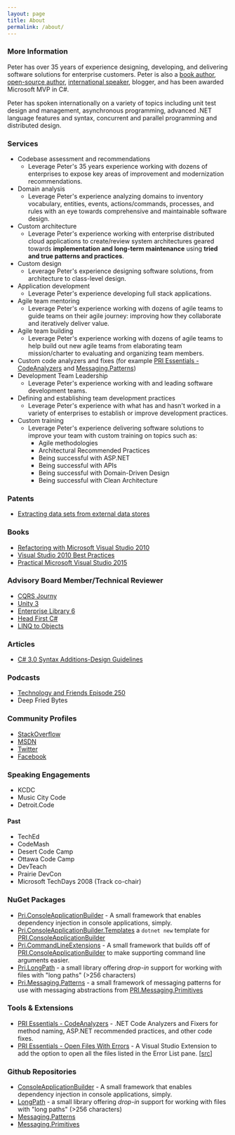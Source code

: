 ```yaml
---
layout: page
title: About
permalink: /about/
---
```


### More Information

Peter has over 35 years of experience designing, developing, and delivering software solutions for enterprise customers. Peter is also a [book author](#books), [open-source author](#github-repositories), [international speaker](#speaking-engagements), blogger, and has been awarded Microsoft MVP in C#.

Peter has spoken internationally on a variety of topics including unit test design and management, asynchronous programming, advanced .NET language features and syntax, concurrent and parallel programming and distributed design.

### Services

* Codebase assessment and recommendations
  * Leverage Peter's 35 years experience working with dozens of enterprises to expose key areas of improvement and modernization recommendations.
* Domain analysis
  * Leverage Peter's experience analyzing domains to inventory vocabulary, entities, events, actions/commands, processes, and rules with an eye towards comprehensive and maintainable software design.
* Custom architecture
  * Leverage Peter's experience working with enterprise distributed cloud applications to create/review system architectures geared towards **implementation and long-term maintenance** using **tried and true patterns and practices**.
* Custom design
  * Leverage Peter's experience designing software solutions, from architecture to class-level design.
* Application development
  * Leverage Peter's experience developing full stack applications.
* Agile team mentoring
  * Leverage Peter's experience working with dozens of agile teams to guide teams on their agile journey: improving how they collaborate and iteratively deliver value.
* Agile team building
  * Leverage Peter's experience working with dozens of agile teams to help build out new agile teams from elaborating team mission/charter to evaluating and organizing team members. 
* Custom code analyzers and fixes (for example [PRI Essentials - CodeAnalyzers](https://marketplace.visualstudio.com/items?itemName=peterritchie.pec1) and [Messaging.Patterns](https://github.com/peteraritchie/Messaging.Patterns/tree/master/PRI.Messaging.Patterns.Analyzer))
* Development Team Leadership
  * Leverage Peter's experience working with and leading software development teams.
* Defining and establishing team development practices
  * Leverage Peter's experience with what has and hasn't worked in a variety of enterprises to establish or improve development practices.
* Custom training
  * Leverage Peter's experience delivering software solutions to improve your team with custom training on topics such as:
    * Agile methodologies
    * Architectural Recommended Practices
    * Being successful with ASP.NET
    * Being successful with APIs
    * Being successful with Domain-Driven Design
    * Being successful with Clean Architecture

### Patents
* [Extracting data sets from external data stores](https://patents.google.com/patent/US10042949B1/en)

### Books

* [Refactoring with Microsoft Visual Studio 2010](http://bit.ly/c13trs)
* [Visual Studio 2010 Best Practices](http://bit.ly/Px43Pw)
* [Practical Microsoft Visual Studio 2015](http://bit.ly/2fyh80v)

### Advisory Board Member/Technical Reviewer
 * [CQRS Journy](https://msdn.microsoft.com/en-us/library/jj554200.aspx)
 * [Unity 3](https://msdn.microsoft.com/en-us/library/dn170416.aspx)
 * [Enterprise Library 6](https://msdn.microsoft.com/en-us/library/dn169621.aspx)
 * [Head First C#](http://shop.oreilly.com/product/0636920027812.do)
 * [LINQ to Objects](https://www.pearsonhighered.com/program/Magennis-LINQ-to-Objects-Using-C-4-0-Using-and-Extending-LINQ-to-Objects-and-Parallel-LINQ-PLINQ/PGM263943.html)

### Articles
* [C# 3.0 Syntax Additions-Design Guidelines](http://www.codemag.com/article/0801061)

### Podcasts
 * [Technology and Friends Episode 250](https://channel9.msdn.com/Blogs/Technology-and-Friends/tf250)
 * Deep Fried Bytes

### Community Profiles

* [StackOverflow](http://stackoverflow.com/users/5620/peter-ritchie)
* [MSDN](https://social.msdn.microsoft.com/profile/peter+ritchie)
* [Twitter](http://twitter.com/peterritchie)
* [Facebook](http://facebook.com/peter-ritchie)

### Speaking Engagements
* KCDC
* Music City Code
* Detroit.Code
#### Past
* TechEd
* CodeMash
* Desert Code Camp
* Ottawa Code Camp
* DevTeach
* Prairie DevCon
* Microsoft TechDays 2008 (Track co-chair)

### NuGet Packages

* [Pri.ConsoleApplicationBuilder](https://www.nuget.org/packages/PRI.ConsoleApplicationBuilder) - A small framework that enables dependency injection in console applications, simply.
* [Pri.ConsoleApplicationBuilder.Templates](https://www.nuget.org/packages/PRI.ConsoleApplicationBuilder.Templates) a `dotnet new` template for [PRI.ConsoleApplicationBuilder](https://www.nuget.org/packages/PRI.ConsoleApplicationBuilder)
* [Pri.CommandLineExtensions](https://www.nuget.org/packages/PRI.CommandLineExtensions) - A small framework that builds off of [PRI.ConsoleApplicationBuilder](https://www.nuget.org/packages/PRI.ConsoleApplicationBuilder) to make supporting command line arguments easier.
* [Pri.LongPath](https://www.nuget.org/packages/Pri.LongPath) - a small library offering _drop-in_ support for working with files with "long paths" (>256 characters)
* [Pri.Messaging.Patterns](https://www.nuget.org/packages/PRI.Messaging.Patterns) - a small framework of messaging patterns for use with messaging abstractions from [PRI.Messaging.Primitives](https://www.nuget.org/packages/PRI.Messaging.Primitives)

### Tools & Extensions

* [PRI Essentials - CodeAnalyzers](https://marketplace.visualstudio.com/items?itemName=peterritchie.pec1) - .NET Code Analyzers and Fixers for method naming, ASP.NET recommended practices, and other code fixes.
* [PRI Essentials - Open Files With Errors](https://marketplace.visualstudio.com/items?itemName=peterritchie.ofwe1) - A Visual Studio Extension to add the option to open all the files listed in the Error List pane. \[[src](https://github.com/peteraritchie/EffectiveExtensions)\]

### Github Repositories

* [ConsoleApplicationBuilder](https://github.com/peteraritchie/ConsoleApplicationBuilder) - A small framework that enables dependency injection in console applications, simply.
* [LongPath](https://github.com/peteraritchie/LongPath) - a small library offering _drop-in_ support for working with files with "long paths" (>256 characters)
* [Messaging.Patterns](https://github.com/peteraritchie/Messaging.Patterns)
* [Messaging.Primitives](https://github.com/peteraritchie/Messaging.Primitives)

